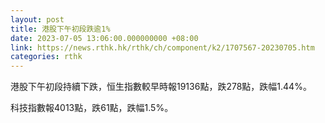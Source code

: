```yaml
---
layout: post
title: 港股下午初段跌逾1%
date: 2023-07-05 13:06:00.000000000 +08:00
link: https://news.rthk.hk/rthk/ch/component/k2/1707567-20230705.htm
categories: rthk
---
```


港股下午初段持續下跌，恒生指數較早時報19136點，跌278點，跌幅1.44%。

科技指數報4013點，跌61點，跌幅1.5%。
